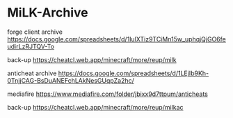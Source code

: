 # MiLK-Archive

forge client archive
https://docs.google.com/spreadsheets/d/1IulXTiz9TCiMn15w_uphqjQjGO6feudirLzRJTQV-To

back-up
https://cheatcl.web.app/minecraft/more/reup/milk

anticheat archive
https://docs.google.com/spreadsheets/d/1LEjIb9Kh-0TnjjCAG-BsDuANEFchLAkNesGUqpZa2hc/

mediafire
https://www.mediafire.com/folder/jbixx9d7ttpum/anticheats

back-up
https://cheatcl.web.app/minecraft/more/reup/milkac

